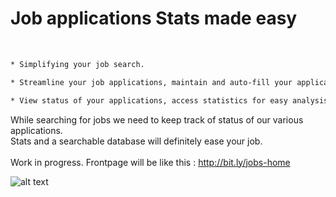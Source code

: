 # Job applications Stats made easy
<br>

```html
* Simplifying your job search.
```
```html
* Streamline your job applications, maintain and auto-fill your applications database.
```
```html
* View status of your applications, access statistics for easy analysis of work applications, and much more.
```




While searching for jobs we need to keep track of status of our various applications. <br>
Stats and a searchable database will definitely ease your job.
<br>
<br>
Work in progress. Frontpage will be like this : http://bit.ly/jobs-home
<br>

![alt text](https://github.com/KaranTyagi/job-applications-stats/blob/master/demo.gif)
